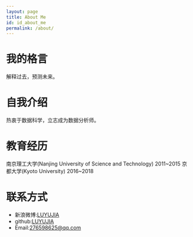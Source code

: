 ```yaml
---
layout: page
title: About Me
id: id_about_me
permalink: /about/
---
```

<!--
[我](http://7xlgu7.com1.z0.glb.clouddn.com/me.jpg)
-->
我的格言
===

解释过去，预测未来。

自我介绍
===

热衷于数据科学，立志成为数据分析师。

教育经历
===

南京理工大学(Nanjing University of Science and Technology)  2011~2015
京都大学(Kyoto University)  2016~2018

联系方式
===

- 新浪微博:[LUYUJIA](http://weibo.com/u/5106974709)
- github:[LUYUJIA](https://github.com/LUYUJIA)
- Email:[276598625@qq.com](276598625@qq.com)
